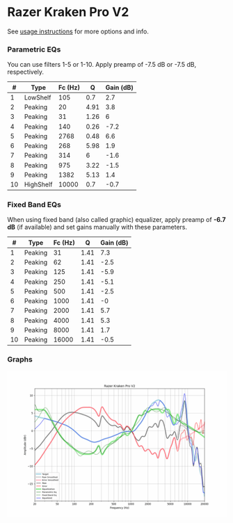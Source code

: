 # Razer Kraken Pro V2
See [usage instructions](https://github.com/jaakkopasanen/AutoEq#usage) for more options and info.

### Parametric EQs
You can use filters 1-5 or 1-10. Apply preamp of -7.5 dB or -7.5 dB, respectively.

|   # | Type      |   Fc (Hz) |    Q |   Gain (dB) |
|-----|-----------|-----------|------|-------------|
|   1 | LowShelf  |       105 | 0.7  |         2.7 |
|   2 | Peaking   |        20 | 4.91 |         3.8 |
|   3 | Peaking   |        31 | 1.26 |         6   |
|   4 | Peaking   |       140 | 0.26 |        -7.2 |
|   5 | Peaking   |      2768 | 0.48 |         6.6 |
|   6 | Peaking   |       268 | 5.98 |         1.9 |
|   7 | Peaking   |       314 | 6    |        -1.6 |
|   8 | Peaking   |       975 | 3.22 |        -1.5 |
|   9 | Peaking   |      1382 | 5.13 |         1.4 |
|  10 | HighShelf |     10000 | 0.7  |        -0.7 |

### Fixed Band EQs
When using fixed band (also called graphic) equalizer, apply preamp of **-6.7 dB** (if available) and set gains manually with these parameters.

|   # | Type    |   Fc (Hz) |    Q |   Gain (dB) |
|-----|---------|-----------|------|-------------|
|   1 | Peaking |        31 | 1.41 |         7.3 |
|   2 | Peaking |        62 | 1.41 |        -2.5 |
|   3 | Peaking |       125 | 1.41 |        -5.9 |
|   4 | Peaking |       250 | 1.41 |        -5.1 |
|   5 | Peaking |       500 | 1.41 |        -2.5 |
|   6 | Peaking |      1000 | 1.41 |        -0   |
|   7 | Peaking |      2000 | 1.41 |         5.7 |
|   8 | Peaking |      4000 | 1.41 |         5.3 |
|   9 | Peaking |      8000 | 1.41 |         1.7 |
|  10 | Peaking |     16000 | 1.41 |        -0.5 |

### Graphs
![](./Razer%20Kraken%20Pro%20V2.png)
